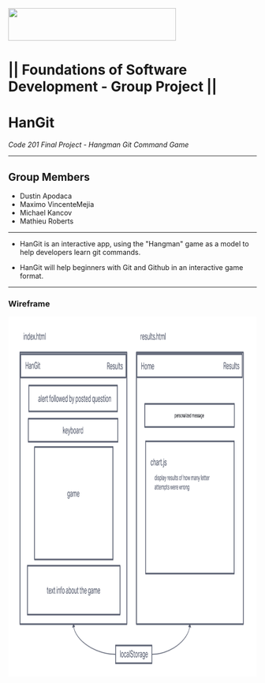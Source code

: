 <img src="https://members-csforall.imgix.net/members/logos/code-fellows-logo-horizontal-2-color-black.png" width="340" height="66">  

# ||  Foundations of Software Development - Group Project ||

# HanGit

*Code 201 Final Project - Hangman Git Command Game*

---

## Group Members

- Dustin Apodaca
- Maximo VincenteMejia
- Michael Kancov
- Mathieu Roberts

___

 - HanGit is an interactive app, using the "Hangman" game as a model to help developers learn git commands.

- HanGit will help beginners with Git and Github in an interactive game format.

---

### Wireframe

<img src="./assets/img/hangit-wireframe.png" width="1000" height="729" alt="wireframe of application">  
